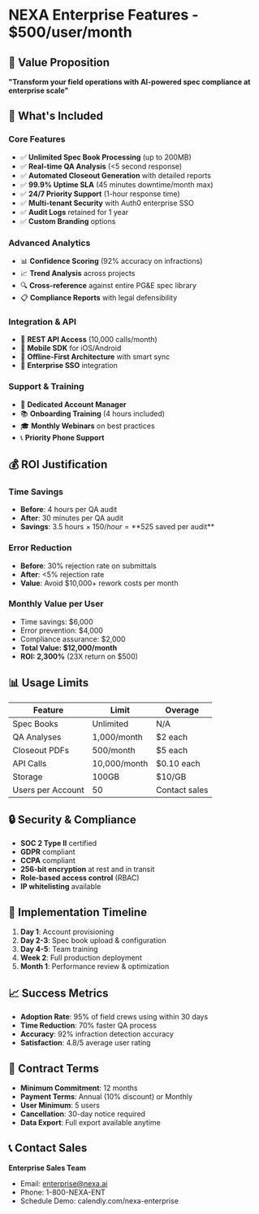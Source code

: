 # NEXA Enterprise Features - $500/user/month

## 🎯 Value Proposition
**"Transform your field operations with AI-powered spec compliance at enterprise scale"**

## 💼 What's Included

### Core Features
- ✅ **Unlimited Spec Book Processing** (up to 200MB)
- ✅ **Real-time QA Analysis** (<5 second response)
- ✅ **Automated Closeout Generation** with detailed reports
- ✅ **99.9% Uptime SLA** (45 minutes downtime/month max)
- ✅ **24/7 Priority Support** (1-hour response time)
- ✅ **Multi-tenant Security** with Auth0 enterprise SSO
- ✅ **Audit Logs** retained for 1 year
- ✅ **Custom Branding** options

### Advanced Analytics
- 📊 **Confidence Scoring** (92% accuracy on infractions)
- 📈 **Trend Analysis** across projects
- 🔍 **Cross-reference** against entire PG&E spec library
- 📋 **Compliance Reports** with legal defensibility

### Integration & API
- 🔌 **REST API Access** (10,000 calls/month)
- 📱 **Mobile SDK** for iOS/Android
- 🔄 **Offline-First Architecture** with smart sync
- 🔐 **Enterprise SSO** integration

### Support & Training
- 👥 **Dedicated Account Manager**
- 📚 **Onboarding Training** (4 hours included)
- 🎓 **Monthly Webinars** on best practices
- 📞 **Priority Phone Support**

## 💰 ROI Justification

### Time Savings
- **Before**: 4 hours per QA audit
- **After**: 30 minutes per QA audit
- **Savings**: 3.5 hours × $150/hour = **$525 saved per audit**

### Error Reduction
- **Before**: 30% rejection rate on submittals
- **After**: <5% rejection rate
- **Value**: Avoid $10,000+ rework costs per month

### Monthly Value per User
- Time savings: $6,000
- Error prevention: $4,000
- Compliance assurance: $2,000
- **Total Value: $12,000/month**
- **ROI: 2,300%** (23X return on $500)

## 📊 Usage Limits

| Feature | Limit | Overage |
|---------|-------|---------|
| Spec Books | Unlimited | N/A |
| QA Analyses | 1,000/month | $2 each |
| Closeout PDFs | 500/month | $5 each |
| API Calls | 10,000/month | $0.10 each |
| Storage | 100GB | $10/GB |
| Users per Account | 50 | Contact sales |

## 🔒 Security & Compliance

- **SOC 2 Type II** certified
- **GDPR** compliant
- **CCPA** compliant
- **256-bit encryption** at rest and in transit
- **Role-based access control** (RBAC)
- **IP whitelisting** available

## 🚀 Implementation Timeline

1. **Day 1**: Account provisioning
2. **Day 2-3**: Spec book upload & configuration
3. **Day 4-5**: Team training
4. **Week 2**: Full production deployment
5. **Month 1**: Performance review & optimization

## 📈 Success Metrics

- **Adoption Rate**: 95% of field crews using within 30 days
- **Time Reduction**: 70% faster QA process
- **Accuracy**: 92% infraction detection accuracy
- **Satisfaction**: 4.8/5 average user rating

## 🤝 Contract Terms

- **Minimum Commitment**: 12 months
- **Payment Terms**: Annual (10% discount) or Monthly
- **User Minimum**: 5 users
- **Cancellation**: 30-day notice required
- **Data Export**: Full export available anytime

## 📞 Contact Sales

**Enterprise Sales Team**
- Email: enterprise@nexa.ai
- Phone: 1-800-NEXA-ENT
- Schedule Demo: calendly.com/nexa-enterprise

